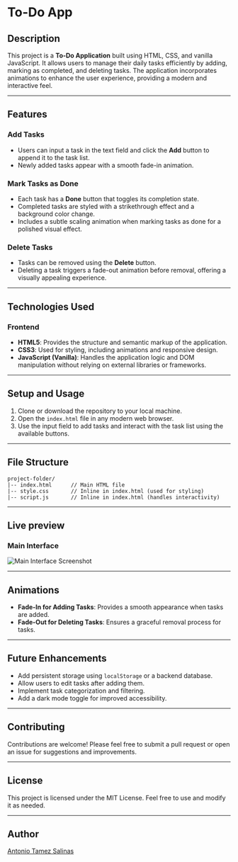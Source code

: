 # To-Do App

## Description
This project is a **To-Do Application** built using HTML, CSS, and vanilla JavaScript. It allows users to manage their daily tasks efficiently by adding, marking as completed, and deleting tasks. The application incorporates animations to enhance the user experience, providing a modern and interactive feel.

---

## Features

### Add Tasks
- Users can input a task in the text field and click the **Add** button to append it to the task list.
- Newly added tasks appear with a smooth fade-in animation.

### Mark Tasks as Done
- Each task has a **Done** button that toggles its completion state.
- Completed tasks are styled with a strikethrough effect and a background color change.
- Includes a subtle scaling animation when marking tasks as done for a polished visual effect.

### Delete Tasks
- Tasks can be removed using the **Delete** button.
- Deleting a task triggers a fade-out animation before removal, offering a visually appealing experience.

---

## Technologies Used

### Frontend
- **HTML5**: Provides the structure and semantic markup of the application.
- **CSS3**: Used for styling, including animations and responsive design.
- **JavaScript (Vanilla)**: Handles the application logic and DOM manipulation without relying on external libraries or frameworks.

---

## Setup and Usage
1. Clone or download the repository to your local machine.
2. Open the `index.html` file in any modern web browser.
3. Use the input field to add tasks and interact with the task list using the available buttons.

---

## File Structure
```
project-folder/
|-- index.html      // Main HTML file
|-- style.css       // Inline in index.html (used for styling)
|-- script.js       // Inline in index.html (handles interactivity)
```

---

## Live preview

### Main Interface
![Main Interface Screenshot](https://via.placeholder.com/400x300.png?text=To-Do+App+Main+Screen)


 

---

## Animations
- **Fade-In for Adding Tasks**: Provides a smooth appearance when tasks are added.
- **Fade-Out for Deleting Tasks**: Ensures a graceful removal process for tasks.

---

## Future Enhancements
- Add persistent storage using `localStorage` or a backend database.
- Allow users to edit tasks after adding them.
- Implement task categorization and filtering.
- Add a dark mode toggle for improved accessibility.

---

## Contributing
Contributions are welcome! Please feel free to submit a pull request or open an issue for suggestions and improvements.

---

## License
This project is licensed under the MIT License. Feel free to use and modify it as needed.

---

## Author
[Antonio Tamez Salinas](https://github.com/AntonioTamez)

